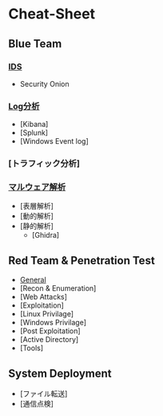 # Cheat-Sheet


## Blue Team
### [IDS]()
- Security Onion
### [Log分析]()
- [Kibana]
- [Splunk]
- [Windows Event log]
### [トラフィック分析]
### [マルウェア解析](#)
- [表層解析]
- [動的解析]
- [静的解析]
  - [Ghidra]


## Red Team & Penetration Test
- [General]()
- [Recon & Enumeration]
- [Web Attacks]
- [Exploitation]
- [Linux Privilage]
- [Windows Privilage]
- [Post Exploitation]
- [Active Directory]
- [Tools]


## System Deployment
- [ファイル転送]
- [通信点検]
